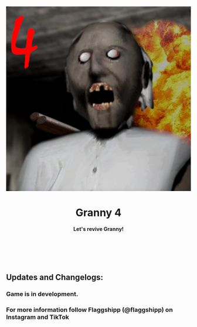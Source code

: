 <p align="center">
  <img src="fastlane/metadata/en-US/Icon.png">
</p>
<h1 align="center"> Granny 4 </h1>
<p align="center">
  <b > Let's revive Granny! </b>
</p>

<br></br>
<br></br>

## Updates and Changelogs:
### Game is in development.
### For more information follow Flaggshipp (@flaggshipp) on Instagram and TikTok
